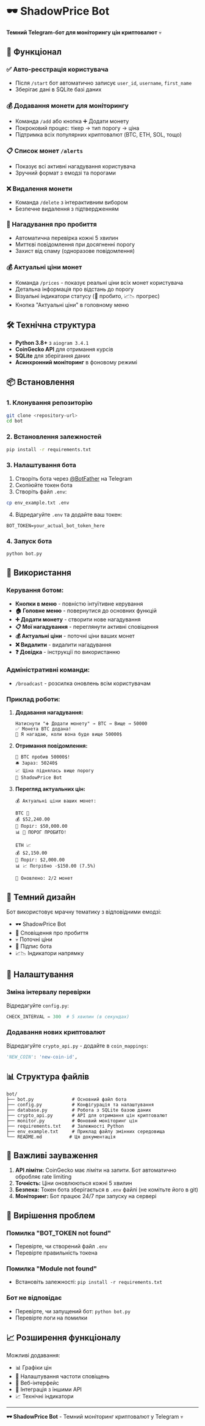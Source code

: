 # 🕶️ ShadowPrice Bot

**Темний Telegram-бот для моніторингу цін криптовалют** 💀

## 🚀 Функціонал

### ✅ Авто-реєстрація користувача
- Після `/start` бот автоматично записує `user_id`, `username`, `first_name`
- Зберігає дані в SQLite базі даних

### 💰 Додавання монети для моніторингу
- Команда `/add` або кнопка ➕ Додати монету
- Покроковий процес: тікер → тип порогу → ціна
- Підтримка всіх популярних криптовалют (BTC, ETH, SOL, тощо)

### 📋 Список монет `/alerts`
- Показує всі активні нагадування користувача
- Зручний формат з емодзі та порогами

### ❌ Видалення монети
- Команда `/delete` з інтерактивним вибором
- Безпечне видалення з підтвердженням

### 🔔 Нагадування про пробиття
- Автоматична перевірка кожні 5 хвилин
- Миттєві повідомлення при досягненні порогу
- Захист від спаму (одноразове повідомлення)

### 💰 Актуальні ціни монет
- Команда `/prices` - показує реальні ціни всіх монет користувача
- Детальна інформація про відстань до порогу
- Візуальні індикатори статусу (🚨 пробито, 📈📉 прогрес)
- Кнопка "Актуальні ціни" в головному меню

## 🛠️ Технічна структура

- **Python 3.8+** з `aiogram 3.4.1`
- **CoinGecko API** для отримання курсів
- **SQLite** для зберігання даних
- **Асинхронний моніторинг** в фоновому режимі

## 📦 Встановлення

### 1. Клонування репозиторію
```bash
git clone <repository-url>
cd bot
```

### 2. Встановлення залежностей
```bash
pip install -r requirements.txt
```

### 3. Налаштування бота
1. Створіть бота через [@BotFather](https://t.me/BotFather) на Telegram
2. Скопіюйте токен бота
3. Створіть файл `.env`:
```bash
cp env_example.txt .env
```
4. Відредагуйте `.env` та додайте ваш токен:
```
BOT_TOKEN=your_actual_bot_token_here
```

### 4. Запуск бота
```bash
python bot.py
```

## 🎯 Використання

### Керування ботом:
- **Кнопки в меню** - повністю інтуїтивне керування
- **🏠 Головне меню** - повернутися до основних функцій
- **➕ Додати монету** - створити нове нагадування
- **📋 Мої нагадування** - переглянути активні сповіщення
- **💰 Актуальні ціни** - поточні ціни ваших монет
- **❌ Видалити** - видалити нагадування
- **❓ Довідка** - інструкції по використанню

### Адміністративні команди:
- `/broadcast` - розсилка оновлень всім користувачам

### Приклад роботи:
1. **Додавання нагадування:**
   ```
   Натиснути "➕ Додати монету" → BTC → Вище → 50000
   ✅ Монета BTC додана!
   🔔 Я нагадаю, коли вона буде вище 50000$
   ```

2. **Отримання повідомлення:**
   ```
   🚨 BTC пробив 50000$!
   🛎️ Зараз: 50240$
   📈 Ціна піднялась вище порогу
   👻 ShadowPrice Bot
   ```

3. **Перегляд актуальних цін:**
   ```
   💰 Актуальні ціни ваших монет:
   
   BTC 🚨
   💰 $52,240.00
   🎯 Поріг: $50,000.00
   📊 🚨 ПОРОГ ПРОБИТО!
   
   ETH 📈
   💰 $2,150.00
   🎯 Поріг: $2,000.00
   📊 📈 Потрібно -$150.00 (7.5%)
   
   👻 Оновлено: 2/2 монет
   ```

## 🖤 Темний дизайн

Бот використовує мрачну тематику з відповідними емодзі:
- 🕶️ ShadowPrice Bot
- 🚨 Сповіщення про пробиття
- 💀 Поточні ціни
- 👻 Підпис бота
- 📈📉 Індикатори напрямку

## 🔧 Налаштування

### Зміна інтервалу перевірки
Відредагуйте `config.py`:
```python
CHECK_INTERVAL = 300  # 5 хвилин (в секундах)
```

### Додавання нових криптовалют
Відредагуйте `crypto_api.py` - додайте в `coin_mappings`:
```python
'NEW_COIN': 'new-coin-id',
```

## 📊 Структура файлів

```
bot/
├── bot.py              # Основний файл бота
├── config.py           # Конфігурація та налаштування
├── database.py         # Робота з SQLite базою даних
├── crypto_api.py       # API для отримання цін криптовалют
├── monitor.py          # Фоновий моніторинг цін
├── requirements.txt    # Залежності Python
├── env_example.txt     # Приклад файлу змінних середовища
└── README.md          # Ця документація
```

## 🚨 Важливі зауваження

1. **API ліміти:** CoinGecko має ліміти на запити. Бот автоматично обробляє rate limiting
2. **Точність:** Ціни оновлюються кожні 5 хвилин
3. **Безпека:** Токен бота зберігається в `.env` файлі (не комітьте його в git)
4. **Моніторинг:** Бот працює 24/7 при запуску на сервері

## 🐛 Вирішення проблем

### Помилка "BOT_TOKEN not found"
- Перевірте, чи створений файл `.env`
- Перевірте правильність токена

### Помилка "Module not found"
- Встановіть залежності: `pip install -r requirements.txt`

### Бот не відповідає
- Перевірте, чи запущений бот: `python bot.py`
- Перевірте логи на помилки

## 📈 Розширення функціоналу

Можливі додавання:
- 📊 Графіки цін
- 🔔 Налаштування частоти сповіщень
- 📱 Веб-інтерфейс
- 🤖 Інтеграція з іншими API
- 📈 Технічні індикатори

---

**🕶️ ShadowPrice Bot** - Темний моніторинг криптовалют у Telegram 💀 